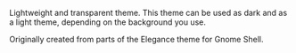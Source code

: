 Lightweight and transparent theme. This theme can be used as dark and as a light theme, depending on the background you use.

Originally created from parts of the Elegance theme for Gnome Shell.